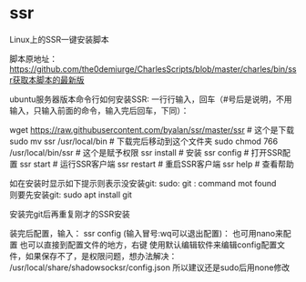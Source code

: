 # ssr
Linux上的SSR一键安装脚本

脚本原地址：https://github.com/the0demiurge/CharlesScripts/blob/master/charles/bin/ssr获取本脚本的最新版

ubuntu服务器版本命令行如何安装SSR:
一行行输入，回车（#号后是说明，不用输入，只输入前面的命令，输入完后回车，下同）：

wget https://raw.githubusercontent.com/byalan/ssr/master/ssr          # 这个是下载
sudo mv ssr /usr/local/bin                                            # 下载完后移动到这个文件夹
sudo chmod 766 /usr/local/bin/ssr                                     # 这个是赋予权限
ssr install                                                           # 安装
ssr config                                                            # 打开SSR配置
ssr start                                                             # 运行SSR客户端
ssr restart                                                           # 重启SSR客户端
ssr help                                                              # 查看帮助

如在安装时显示如下提示则表示没安装git:
         sudo: git : command mot found       
    则要先安装git:
         sudo apt install git
         
安装完git后再重复刚才的SSR安装

装完后配置，输入：
         ssr config
(输入冒号:wq可以退出配置)： 也可用nano来配置
也可以直接到配置文件的地方，右键 使用默认编辑软件来编辑config配置文件，如果保存不了，是权限问题，想办法解决：
      /usr/local/share/shadowsocksr/config.json
所以建议还是sudo后用none修改
